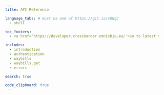 ```yaml
---
title: API Reference

language_tabs: # must be one of https://git.io/vQNgJ
  - shell 

toc_footers:
  - <a href='https://developer.crossborder.omniship.eu/'>Go to latest version</a>

includes:
  - introduction
  - authentication
  - waybills
  - waybills.get
  - errors

search: true

code_clipboard: true
---
```


